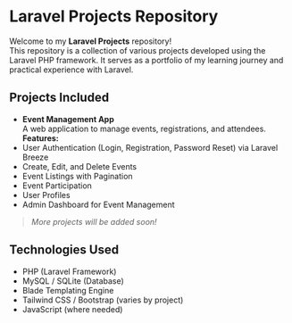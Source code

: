 # Laravel Projects Repository

Welcome to my **Laravel Projects** repository!  
This repository is a collection of various projects developed using the Laravel PHP framework. It serves as a portfolio of my learning journey and practical experience with Laravel.

## Projects Included

- **Event Management App**  
  A web application to manage events, registrations, and attendees.  
  **Features:**
- User Authentication (Login, Registration, Password Reset) via Laravel Breeze
- Create, Edit, and Delete Events
- Event Listings with Pagination
- Event Participation
- User Profiles
- Admin Dashboard for Event Management

> *More projects will be added soon!*

## Technologies Used

- PHP (Laravel Framework)
- MySQL / SQLite (Database)
- Blade Templating Engine
- Tailwind CSS / Bootstrap (varies by project)
- JavaScript (where needed)

